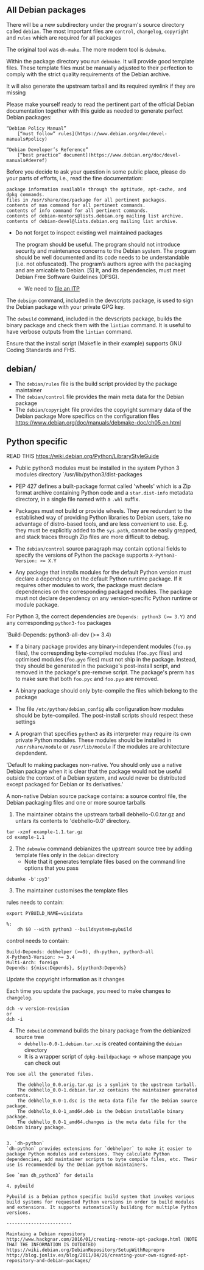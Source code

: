 All Debian packages
-------------------

There will be a new subdirectory under the program's source directory called `debian`. The most important files are `control`, `changelog`, `copyright` and `rules` which are required for all packages

The original tool was `dh-make`. The more modern tool is `debmake`.

Within the package directory you run `debmake`. It will provide good template files. These template files must be manually adjusted to their perfection to comply with the strict quality requirements of the Debian archive. 

It will also generate the upstream tarball and its required symlink if they are missing

Please make yourself ready to read the pertinent part of the official Debian documentation together with this guide as needed to generate perfect Debian packages:

    “Debian Policy Manual”
        [“must follow” rules](https://www.debian.org/doc/devel-manuals#policy)

    “Debian Developer’s Reference”
        [“best practice” document](https://www.debian.org/doc/devel-manuals#devref)

Before you decide to ask your question in some public place, please do your parts of efforts, i.e., read the fine documentation:

    package information available through the aptitude, apt-cache, and dpkg commands.
    files in /usr/share/doc/package for all pertinent packages.
    contents of man command for all pertinent commands.
    contents of info command for all pertinent commands.
    contents of debian-mentors@lists.debian.org mailing list archive.
    contents of debian-devel@lists.debian.org mailing list archive.

- Do not forget to inspect existing well maintained packages


    The program should be useful.
    The program should not introduce security and maintenance concerns to the Debian system.
    The program should be well documented and its code needs to be understandable (i.e. not obfuscated).
    The program’s authors agree with the packaging and are amicable to Debian. [5]
    It, and its dependencies, must meet Debian Free Software Guidelines (DFSG).

    - We need to [file an ITP](https://www.debian.org/doc/manuals/developers-reference/pkgs.html#newpackage)

The `debsign` command, included in the devscripts package, is used to sign the Debian package with your private GPG key.

The `debuild` command, included in the devscripts package, builds the binary package and check them with the `lintian` command. It is useful to have verbose outputs from the `lintian` command.

Ensure that the install script (Makefile in their example) supports GNU Coding Standards and FHS.

debian/
-------
- The `debian/rules` file is the build script provided by the package maintainer
- The `debian/control` file provides the main meta data for the Debian package
- The `debian/copyright` file provides the copyright summary data of the Debian package
More specifics on the configuration files
https://www.debian.org/doc/manuals/debmake-doc/ch05.en.html

Python specific
---------------
READ THIS
https://wiki.debian.org/Python/LibraryStyleGuide

- Public python3 modules must be installed in the system Python 3 modules directory `/usr/lib/python3/dist-packages

- PEP 427 defines a built-package format called 'wheels' which is a Zip format archive containing Python code and a `star.dist-info` metadata directory, in a single file named with a `.whl` suffix.
- Packages must not build or provide wheels. They are redundant to the established way of providing Python libraries to Debian users, take no advantage of distro-based tools, and are less convenient to use. E.g. they must be explicitly added to the `sys.path`, cannot be easily grepped, and stack traces through Zip files are more difficult to debug.

- The `debian/control` source paragraph may contain optional fields to specify the versions of Python the package supports
`X-Python3-Version: >= X.Y`

- Any package that installs modules for the default Python version must declare a dependency on the default Python runtime package. If it requires other modules to work, the package must declare dependencies on the corresponding packaged modules. The package must not declare dependency on any version-specific Python runtime or module package.

For Python 3, the correct dependencies are `Depends: python3 (>= 3.Y)` and any corresponding `python3-foo` packages

`Build-Depends: python3-all-dev (>= 3.4)

- If a binary package provides any binary-independent modules (`foo.py` files), the correspnding byte-compiled modules (`foo.pyc` files) and optimised modules (`foo.pyo` files) must not ship in the package. Instead, they should be generated in the package's post-install script, and removed in the package's pre-remove script. The package's prerm has to make sure that both `foo.pyc` and `foo.pyo` are removed.

- A binary package should only byte-compile the files which belong to the package

- The file `/etc/python/debian_config` alls configuration how modules should be byte-compiled. The post-install scripts should respect these settings

- A program that specifies `python3` as its interpreter may require its own private Python modules. These modules should be installed in `/usr/share/module` or `/usr/lib/module` if the modules are architecture depdendent. 

'Default to making packages non-native. You should only use a native Debian package when it is clear that the package would not be useful outside the context of a Debian system, and would never be distributed except packaged for Debian or its derivatives.'

A non-native Debian source package contains: a source control file, the Debian packaging files and one or more source tarballs

1. The maintainer obtains the upstream tarball debhello-0.0.tar.gz and untars its contents to 'debhello-0.0' directory.

```
tar -xzmf example-1.1.tar.gz
cd example-1.1
```

2. The `debmake` command debianizes the upstream source tree by adding template files only in the `debian` directory
    - Note that it generates template files based on the command line options that you pass

```
debamke -b':py3'
```

3. The maintainer customises the template files

rules needs to contain:

```
export PYBUILD_NAME=visidata

%:
    dh $0 --with python3 --buildsystem=pybuild
```

control needs to contain:

```
Build-Depends: debhelper (>=9), dh-python, python3-all
X-Python3-Version: >= 3.4
Multi-Arch: foreign
Depends: ${misc:Depends}, ${python3:Depends}
```

Update the copyright information as it changes

Each time you update the package, you need to make changes to `changelog`.

```
dch -v version-revision
or
dch -i
```

4. The `debuild` command builds the binary package from the debianized source tree
    - `debhello-0.0-1.debian.tar.xz` is created containing the `debian` directory
    - It is a wrapper script of `dpkg-buildpackage` -> whose manpage you can check out

```
You see all the generated files.

    The debhello_0.0.orig.tar.gz is a symlink to the upstream tarball.
    The debhello_0.0-1.debian.tar.xz contains the maintainer generated contents.
    The debhello_0.0-1.dsc is the meta data file for the Debian source package.
    The debhello_0.0-1_amd64.deb is the Debian installable binary package.
    The debhello_0.0-1_amd64.changes is the meta data file for the Debian binary package.


3. `dh-python`
`dh-python` provides extensions for `debhelper` to make it easier to package Python modules and extensions. They calculate Python dependencies, add maintainer scripts to byte compile files, etc. Their use is recommended by the Debian python maintainers.

See `man dh_python3` for details

4. pybuild

Pybuild is a Debian python specific build system that invokes various build systems for requested Python versions in order to build modules and extensions. It supports automatically building for multiple Python versions.

------------------------

Maintaing a Debian repository
http://www.hackgnar.com/2016/01/creating-remote-apt-package.html (NOTE THAT THE INFORMATION IS OUTDATED)
https://wiki.debian.org/DebianRepository/SetupWithReprepro
http://blog.jonliv.es/blog/2011/04/26/creating-your-own-signed-apt-repository-and-debian-packages/
